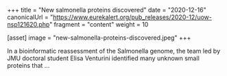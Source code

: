 +++
title = "New salmonella proteins discovered"
date = "2020-12-16"
canonicalUrl = "https://www.eurekalert.org/pub_releases/2020-12/uow-nsp121620.php"
fragment = "content"
weight = 10

[asset]
    image = "new-salmonella-proteins-discovered.jpeg"
+++

In a bioinformatic reassessment of the Salmonella genome, the team led by 
JMU doctoral student Elisa Venturini identified many unknown small proteins 
that ...
